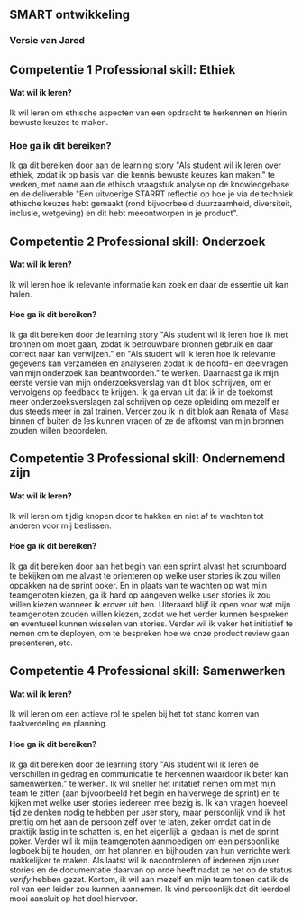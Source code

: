 ## SMART ontwikkeling

### Versie van Jared

## Competentie 1 Professional skill: Ethiek

#### Wat wil ik leren?
Ik wil leren om ethische aspecten van een opdracht te herkennen en hierin bewuste keuzes te maken.


### Hoe ga ik dit bereiken?
Ik ga dit bereiken door aan de learning story "Als student wil ik leren over ethiek, zodat ik op basis van die kennis bewuste keuzes kan maken." te werken, met name aan de ethisch vraagstuk analyse op de knowledgebase en de deliverable "Een uitvoerige STARRT reflectie op hoe je via de techniek ethische keuzes hebt gemaakt (rond bijvoorbeeld duurzaamheid, diversiteit, inclusie, wetgeving) en dit hebt meeontworpen in je product".

## Competentie 2 Professional skill: Onderzoek

#### Wat wil ik leren?
Ik wil leren hoe ik relevante informatie kan zoek en daar de essentie uit kan halen.


#### Hoe ga ik dit bereiken?
Ik ga dit bereiken door de learning story "Als student wil ik leren hoe ik met bronnen om moet gaan, zodat ik betrouwbare bronnen gebruik en daar correct naar kan verwijzen." en "Als student wil ik leren hoe ik relevante gegevens kan verzamelen en analyseren zodat ik de hoofd- en deelvragen van mijn onderzoek kan beantwoorden." te werken. Daarnaast ga ik mijn eerste versie van mijn onderzoeksverslag van dit blok schrijven, om er vervolgens op feedback te krijgen. Ik ga ervan uit dat ik in de toekomst meer onderzoeksverslagen zal schrijven op deze opleiding om mezelf er dus steeds meer in zal trainen. Verder zou ik in dit blok aan Renata of Masa binnen of buiten de les kunnen vragen of ze de afkomst van mijn bronnen zouden willen beoordelen.

## Competentie 3 Professional skill: Ondernemend zijn

#### Wat wil ik leren?
Ik wil leren om tijdig knopen door te hakken en niet af te wachten tot anderen voor mij beslissen.


#### Hoe ga ik dit bereiken?
Ik ga dit bereiken door aan het begin van een sprint alvast het scrumboard te bekijken om me alvast te orienteren op welke user stories ik zou willen oppakken na de sprint poker. En in plaats van te wachten op wat mijn teamgenoten kiezen, ga ik hard op aangeven welke user stories ik zou willen kiezen wanneer ik erover uit ben. Uiteraard blijf ik open voor wat mijn teamgenoten zouden willen kiezen, zodat we het verder kunnen bespreken en eventueel kunnen wisselen van stories. Verder wil ik vaker het initiatief te nemen om te deployen, om te bespreken hoe we onze product review gaan presenteren, etc.

## Competentie 4 Professional skill: Samenwerken

#### Wat wil ik leren?
Ik wil leren om een actieve rol te spelen bij het tot stand komen van taakverdeling en planning.


#### Hoe ga ik dit bereiken?
Ik ga dit bereiken door de learning story "Als student wil ik leren de verschillen in gedrag en communicatie te herkennen waardoor ik beter kan samenwerken." te werken. Ik wil sneller het initatief nemen om met mijn team te zitten (aan bijvoorbeeld het begin en halverwege de sprint) en te kijken met welke user stories iedereen mee bezig is. Ik kan vragen hoeveel tijd ze denken nodig te hebben per user story, maar persoonlijk vind ik het prettig om het aan de persoon zelf over te laten, zeker omdat dat in de praktijk lastig in te schatten is, en het eigenlijk al gedaan is met de sprint poker. Verder wil ik mijn teamgenoten aanmoedigen om een persoonlijke logboek bij te houden, om het plannen en bijhouden van hun verrichte werk makkelijker te maken. Als laatst wil ik nacontroleren of iedereen zijn user stories en de documentatie daarvan op orde heeft nadat ze het op de status _verify_ hebben gezet. Kortom, ik wil aan mezelf en mijn team tonen dat ik de rol van een leider zou kunnen aannemen. Ik vind persoonlijk dat dit leerdoel mooi aansluit op het doel hiervoor.